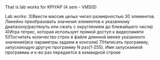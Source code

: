 That is lab works for KPIYAP (4 sem - VMSIS)

Lab works:
3)Ввести массив целых чисел размерностью 30 элементов. Линейно преобразовать значения элементов к указанному диапазону(растянуть или сжать с округлением до ближайшего числа)
4)Игра тетрис, которая использует прямой доступ к видеопамяти
5)Посчитать количество строк в файле длинной менее указанного значения(все параметры задаем в консоли)
7)Написать программу, запускающую другую программу N раз(1-255). Имя запускаемой программы и к-во раз передается в командной строке
